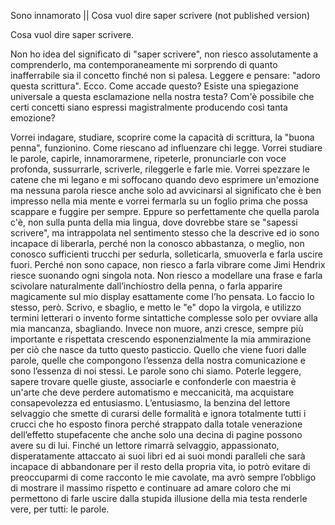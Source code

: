 Sono innamorato || Cosa vuol dire saper scrivere (not published version)

Cosa vuol dire saper scrivere.

Non ho idea del significato di "saper scrivere", non riesco
assolutamente a comprenderlo, ma contemporaneamente mi sorprendo di
quanto inafferrabile sia il concetto finché non si palesa. Leggere e
pensare: "adoro questa scrittura". Ecco. Come accade questo? Esiste una
spiegazione universale a questa esclamazione nella nostra testa? Com'è
possibile che certi concetti siano espressi magistralmente producendo
così tanta emozione?

Vorrei indagare, studiare, scoprire come la capacità di scrittura, la
"buona penna", funzionino. Come riescano ad influenzare chi legge.
Vorrei studiare le parole, capirle, innamorarmene, ripeterle,
pronunciarle con voce profonda, sussurrarle, scriverle, rileggerle e
farle mie. Vorrei spezzare le catene che mi legano e mi soffocano quando
devo esprimere un'emozione ma nessuna parola riesce anche solo ad
avvicinarsi al significato che è ben impresso nella mia mente e vorrei
fermarla su un foglio prima che possa scappare e fuggire per sempre.
Eppure so perfettamente che quella parola c'è, non sulla punta della mia
lingua, dove dovrebbe stare se "sapessi scrivere", ma intrappolata nel
sentimento stesso che la descrive ed io sono incapace di liberarla,
perché non la conosco abbastanza, o meglio, non conosco sufficienti
trucchi per sedurla, solleticarla, smuoverla e farla uscire fuori.
Perché non sono capace, non riesco a farla vibrare come Jimi Hendrix
riesce suonando ogni singola nota. Non riesco a modellare una frase e
farla scivolare naturalmente dall’inchiostro della penna, o farla
apparire magicamente sul mio display esattamente come l’ho pensata. Lo
faccio lo stesso, però. Scrivo, e sbaglio, e metto le "e" dopo la
virgola, e utilizzo termini letterari o invento forme sintattiche
complesse solo per ovviare alla mia mancanza, sbagliando. Invece non
muore, anzi cresce, sempre più importante e rispettata crescendo
esponenzialmente la mia ammirazione per ciò che nasce da tutto questo
pasticcio. Quello che viene fuori dalle parole, quelle che compongono
l’essenza della nostra comunicazione e sono l’essenza di noi stessi. Le
parole sono chi siamo. Poterle leggere, sapere trovare quelle giuste,
associarle e confonderle con maestria è un'arte che deve perdere
automatismo e meccanicità, ma acquistare consapevolezza ed entusiasmo.
L’entusiasmo, la benzina del lettore selvaggio che smette di curarsi
delle formalità e ignora totalmente tutti i crucci che ho esposto finora
perché strappato dalla totale venerazione dell’effetto stupefacente che
anche solo una decina di pagine possono avere su di lui. Finché un
lettore rimarrà selvaggio, appassionato, disperatamente attaccato ai
suoi libri ed ai suoi mondi paralleli che sarà incapace di abbandonare
per il resto della propria vita, io potrò evitare di preoccuparmi di
come racconto le mie cavolate, ma avrò sempre l’obbligo di mostrare il
massimo rispetto e continuare ad amare coloro che mi permettono di farle
uscire dalla stupida illusione della mia testa renderle vere, per tutti:
le parole.
